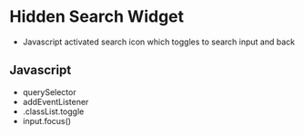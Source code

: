 # Hidden Search Widget
- Javascript activated search icon which toggles to search input and back

## Javascript
- querySelector
- addEventListener
- .classList.toggle
- input.focus()
